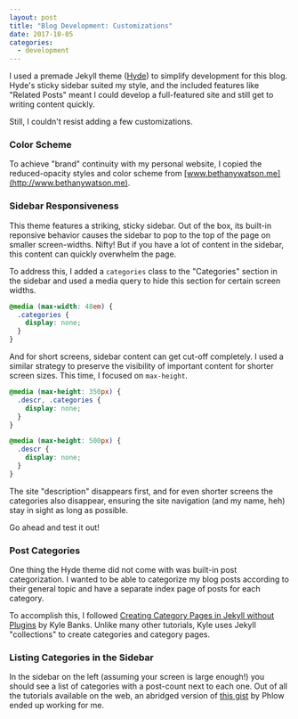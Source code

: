 ```yaml
---
layout: post
title: "Blog Development: Customizations"
date: 2017-10-05
categories: 
  - development
---
```


I used a premade Jekyll theme ([Hyde](https://github.com/poole/hyde)) to simplify development for this blog. Hyde's sticky sidebar suited my style, and the included features like "Related Posts" meant I could develop a full-featured site and still get to writing content quickly.

 Still, I couldn't resist adding a few customizations.

### Color Scheme
To achieve "brand" continuity with my personal website, I copied the reduced-opacity styles and color scheme from [www.bethanywatson.me](http://www.bethanywatson.me).

### Sidebar Responsiveness
This theme features a striking, sticky sidebar. Out of the box, its built-in reponsive behavior causes the sidebar to pop to the top of the page on smaller screen-widths. Nifty! But if you have a lot of content in the sidebar, this content can quickly overwhelm the page. 

To address this, I added a `categories` class to the "Categories" section in the sidebar and used a media query to hide this section for certain screen widths.

```css
@media (max-width: 48em) {
  .categories {
    display: none;
  }
}
``` 

And for short screens, sidebar content can get cut-off completely. I used a similar strategy to preserve the visibility of important content for shorter screen sizes. This time, I focused on `max-height`.

```css
@media (max-height: 350px) {
  .descr, .categories {
    display: none;
  }
}

@media (max-height: 500px) {
  .descr {
    display: none;
  }
}
```
The site "description" disappears first, and for even shorter screens the categories also disappear, ensuring the site navigation (and my name, heh) stay in sight as long as possible.

Go ahead and test it out!

### Post Categories
One thing the Hyde theme did not come with was built-in post categorization. I wanted to be able to categorize my blog posts according to their general topic and have a separate index page of posts for each category. 

To accomplish this, I followed [Creating Category Pages in Jekyll without Plugins](https://kylewbanks.com/blog/creating-category-pages-in-jekyll-without-plugins) by Kyle Banks. Unlike many other tutorials, Kyle uses Jekyll "collections" to create categories and category pages.

### Listing Categories in the Sidebar
In the sidebar on the left (assuming your screen is large enough!) you should see a list of categories with a post-count next to each one. Out of all the tutorials available on the web, an abridged version of [this gist](https://gist.github.com/Phlow/a0e3fa686eb259fe7f76) by Phlow ended up working for me.



